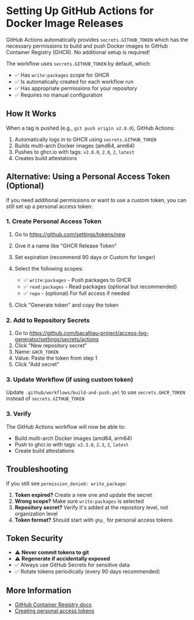 # Setting Up GitHub Actions for Docker Image Releases

GitHub Actions automatically provides `secrets.GITHUB_TOKEN` which has the necessary permissions to build and push Docker images to GitHub Container Registry (GHCR). No additional setup is required!

The workflow uses `secrets.GITHUB_TOKEN` by default, which:
- ✅ Has `write:packages` scope for GHCR
- ✅ Is automatically created for each workflow run
- ✅ Has appropriate permissions for your repository
- ✅ Requires no manual configuration

## How It Works

When a tag is pushed (e.g., `git push origin v2.8.0`), GitHub Actions:
1. Automatically logs in to GHCR using `secrets.GITHUB_TOKEN`
2. Builds multi-arch Docker images (amd64, arm64)
3. Pushes to ghcr.io with tags: `v2.8.0`, `2.8`, `2`, `latest`
4. Creates build attestations

## Alternative: Using a Personal Access Token (Optional)

If you need additional permissions or want to use a custom token, you can still set up a personal access token:

### 1. Create Personal Access Token

1. Go to https://github.com/settings/tokens/new
2. Give it a name like "GHCR Release Token"
3. Set expiration (recommend 90 days or Custom for longer)
4. Select the following scopes:
   - ✅ `write:packages` - Push packages to GHCR
   - ✅ `read:packages` - Read packages (optional but recommended)
   - ✅ `repo` - (optional) For full access if needed

5. Click "Generate token" and copy the token

### 2. Add to Repository Secrets

1. Go to https://github.com/bacalhau-project/access-log-generator/settings/secrets/actions
2. Click "New repository secret"
3. Name: `GHCR_TOKEN`
4. Value: Paste the token from step 1
5. Click "Add secret"

### 3. Update Workflow (if using custom token)

Update `.github/workflows/build-and-push.yml` to use `secrets.GHCR_TOKEN` instead of `secrets.GITHUB_TOKEN`

### 3. Verify

The GitHub Actions workflow will now be able to:
- Build multi-arch Docker images (amd64, arm64)
- Push to ghcr.io with tags: `v2.3.0`, `2.3`, `2`, `latest`
- Create build attestations

## Troubleshooting

If you still see `permission_denied: write_package`:

1. **Token expired?** Create a new one and update the secret
2. **Wrong scope?** Make sure `write:packages` is selected
3. **Repository secret?** Verify it's added at the repository level, not organization level
4. **Token format?** Should start with `ghp_` for personal access tokens

## Token Security

- ⚠️ **Never commit tokens to git**
- ⚠️ **Regenerate if accidentally exposed**
- ✅ Always use GitHub Secrets for sensitive data
- ✅ Rotate tokens periodically (every 90 days recommended)

## More Information

- [GitHub Container Registry docs](https://docs.github.com/en/packages/working-with-a-github-packages-registry/working-with-the-container-registry)
- [Creating personal access tokens](https://docs.github.com/en/authentication/keeping-your-account-and-data-secure/managing-your-personal-access-tokens)
